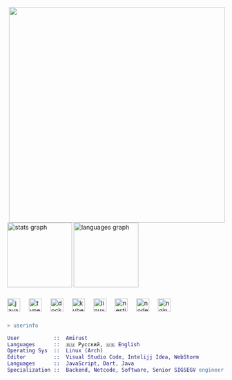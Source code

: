 <img align="right" height="500" src="https://files.rinisle.uk/FzsKyxTaIAINjdu.jpg"  />

###

<div align="left">
  <img src="https://github-readme-stats.vercel.app/api?username=amirust&hide_title=false&hide_rank=true&show_icons=true&include_all_commits=true&count_private=true&disable_animations=false&theme=github_dark&locale=en&hide_border=true" height="150" alt="stats graph"  />
  <img src="https://github-readme-stats.vercel.app/api/top-langs?username=amirust&locale=en&hide_title=false&layout=compact&card_width=320&langs_count=5&theme=github_dark&hide_border=true" height="150" alt="languages graph"  />
</div>

###


<div align="left">
  <img src="https://skillicons.dev/icons?i=js" height="30" alt="javascript logo"  />
  <img width="12" />
  <img src="https://skillicons.dev/icons?i=ts" height="30" alt="typescript logo"  />
  <img width="12" />
  <img src="https://skillicons.dev/icons?i=docker" height="30" alt="docker logo"  />
  <img width="12" />
  <img src="https://skillicons.dev/icons?i=kubernetes" height="30" alt="kubernetes logo"  />
  <img width="12" />
  <img src="https://skillicons.dev/icons?i=linux" height="30" alt="linux logo"  />
  <img width="12" />
  <img src="https://skillicons.dev/icons?i=nestjs" height="30" alt="nestjs logo"  />
  <img width="12" />
  <img src="https://skillicons.dev/icons?i=nodejs" height="30" alt="nodejs logo"  />
  <img width="12" />
  <img src="https://skillicons.dev/icons?i=nginx" height="30" alt="nginx logo"  />
</div>

###
```erl
> userinfo

User           ::  Amirust
Languages      ::  🇷🇺 Русский, 🇺🇸 English
Operating Sys  ::  Linux (Arch)
Editor         ::  Visual Studio Code, Intelijj Idea, WebStorm
Languages      ::  JavaScript, Dart, Java
Specialization ::  Backend, Netcode, Software, Senior SIGSEGV engineer
```
###
